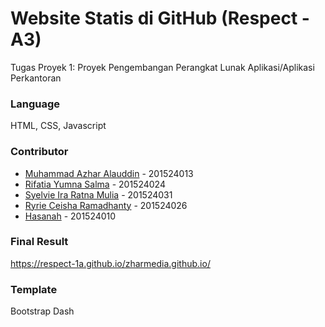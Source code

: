 # Website Statis di GitHub (Respect - A3)
Tugas Proyek 1: Proyek Pengembangan Perangkat Lunak Aplikasi/Aplikasi Perkantoran

### Language
HTML, CSS, Javascript

### Contributor
- [Muhammad Azhar Alauddin](https://github.com/zharmedia386) - 201524013
- [Rifatia Yumna Salma](https://github.com/rifatiyay) - 201524024
- [Syelvie Ira Ratna Mulia](https://github.com/Raxoria) - 201524031
- [Ryrie Ceisha Ramadhanty](https://github.com/ryriecshaa) - 201524026
- [Hasanah](https://github.com/Hasanah24) - 201524010

### Final Result
https://respect-1a.github.io/zharmedia.github.io/

### Template
Bootstrap Dash

